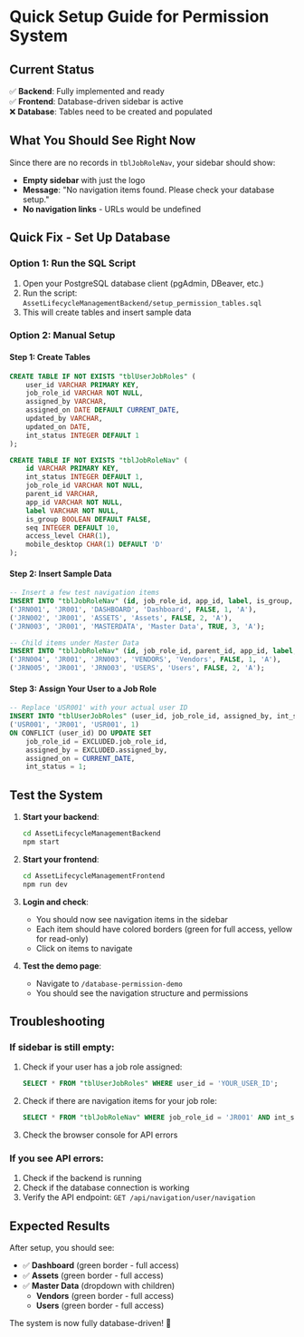 # Quick Setup Guide for Permission System

## Current Status
✅ **Backend**: Fully implemented and ready  
✅ **Frontend**: Database-driven sidebar is active  
❌ **Database**: Tables need to be created and populated  

## What You Should See Right Now

Since there are no records in `tblJobRoleNav`, your sidebar should show:
- **Empty sidebar** with just the logo
- **Message**: "No navigation items found. Please check your database setup."
- **No navigation links** - URLs would be undefined

## Quick Fix - Set Up Database

### Option 1: Run the SQL Script
1. Open your PostgreSQL database client (pgAdmin, DBeaver, etc.)
2. Run the script: `AssetLifecycleManagementBackend/setup_permission_tables.sql`
3. This will create tables and insert sample data

### Option 2: Manual Setup

#### Step 1: Create Tables
```sql
CREATE TABLE IF NOT EXISTS "tblUserJobRoles" (
    user_id VARCHAR PRIMARY KEY,
    job_role_id VARCHAR NOT NULL,
    assigned_by VARCHAR,
    assigned_on DATE DEFAULT CURRENT_DATE,
    updated_by VARCHAR,
    updated_on DATE,
    int_status INTEGER DEFAULT 1
);

CREATE TABLE IF NOT EXISTS "tblJobRoleNav" (
    id VARCHAR PRIMARY KEY,
    int_status INTEGER DEFAULT 1,
    job_role_id VARCHAR NOT NULL,
    parent_id VARCHAR,
    app_id VARCHAR NOT NULL,
    label VARCHAR NOT NULL,
    is_group BOOLEAN DEFAULT FALSE,
    seq INTEGER DEFAULT 10,
    access_level CHAR(1),
    mobile_desktop CHAR(1) DEFAULT 'D'
);
```

#### Step 2: Insert Sample Data
```sql
-- Insert a few test navigation items
INSERT INTO "tblJobRoleNav" (id, job_role_id, app_id, label, is_group, seq, access_level) VALUES
('JRN001', 'JR001', 'DASHBOARD', 'Dashboard', FALSE, 1, 'A'),
('JRN002', 'JR001', 'ASSETS', 'Assets', FALSE, 2, 'A'),
('JRN003', 'JR001', 'MASTERDATA', 'Master Data', TRUE, 3, 'A');

-- Child items under Master Data
INSERT INTO "tblJobRoleNav" (id, job_role_id, parent_id, app_id, label, is_group, seq, access_level) VALUES
('JRN004', 'JR001', 'JRN003', 'VENDORS', 'Vendors', FALSE, 1, 'A'),
('JRN005', 'JR001', 'JRN003', 'USERS', 'Users', FALSE, 2, 'A');
```

#### Step 3: Assign Your User to a Job Role
```sql
-- Replace 'USR001' with your actual user ID
INSERT INTO "tblUserJobRoles" (user_id, job_role_id, assigned_by, int_status) VALUES
('USR001', 'JR001', 'USR001', 1)
ON CONFLICT (user_id) DO UPDATE SET 
    job_role_id = EXCLUDED.job_role_id,
    assigned_by = EXCLUDED.assigned_by,
    assigned_on = CURRENT_DATE,
    int_status = 1;
```

## Test the System

1. **Start your backend**:
   ```bash
   cd AssetLifecycleManagementBackend
   npm start
   ```

2. **Start your frontend**:
   ```bash
   cd AssetLifecycleManagementFrontend
   npm run dev
   ```

3. **Login and check**:
   - You should now see navigation items in the sidebar
   - Each item should have colored borders (green for full access, yellow for read-only)
   - Click on items to navigate

4. **Test the demo page**:
   - Navigate to `/database-permission-demo`
   - You should see the navigation structure and permissions

## Troubleshooting

### If sidebar is still empty:
1. Check if your user has a job role assigned:
   ```sql
   SELECT * FROM "tblUserJobRoles" WHERE user_id = 'YOUR_USER_ID';
   ```

2. Check if there are navigation items for your job role:
   ```sql
   SELECT * FROM "tblJobRoleNav" WHERE job_role_id = 'JR001' AND int_status = 1;
   ```

3. Check the browser console for API errors

### If you see API errors:
1. Check if the backend is running
2. Check if the database connection is working
3. Verify the API endpoint: `GET /api/navigation/user/navigation`

## Expected Results

After setup, you should see:
- ✅ **Dashboard** (green border - full access)
- ✅ **Assets** (green border - full access)  
- ✅ **Master Data** (dropdown with children)
  - **Vendors** (green border - full access)
  - **Users** (green border - full access)

The system is now fully database-driven! 🎉 